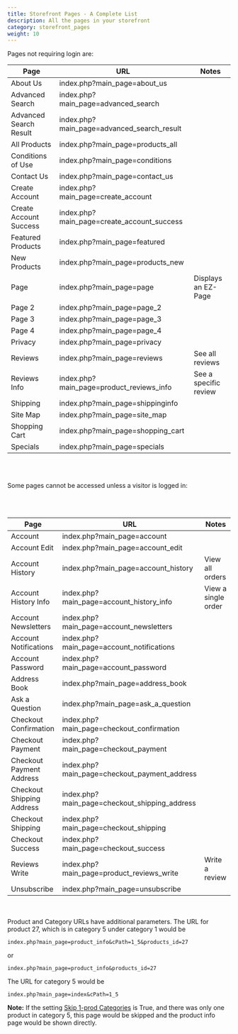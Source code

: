 ```yaml
---
title: Storefront Pages - A Complete List
description: All the pages in your storefront
category: storefront_pages 
weight: 10
---
```


Pages not requiring login are: 

Page | URL | Notes 
-----|-----|------
About Us | index.php?main_page=about_us | 
Advanced Search | index.php?main_page=advanced_search  | 
Advanced Search Result | index.php?main_page=advanced_search_result  | 
All Products | index.php?main_page=products_all  | 
Conditions of Use | index.php?main_page=conditions | 
Contact Us | index.php?main_page=contact_us | 
Create Account | index.php?main_page=create_account | 
Create Account Success | index.php?main_page=create_account_success | 
Featured Products| index.php?main_page=featured  | 
New Products | index.php?main_page=products_new | 
Page | index.php?main_page=page | Displays an EZ-Page 
Page 2 | index.php?main_page=page_2 | 
Page 3 | index.php?main_page=page_3 | 
Page 4 | index.php?main_page=page_4 | 
Privacy | index.php?main_page=privacy | 
Reviews | index.php?main_page=reviews | See all reviews 
Reviews Info | index.php?main_page=product_reviews_info | See a specific review 
Shipping | index.php?main_page=shippinginfo | 
Site Map | index.php?main_page=site_map | 
Shopping Cart | index.php?main_page=shopping_cart | 
Specials | index.php?main_page=specials | 

<br><br>

Some pages cannot be accessed unless a visitor is logged in: 

<br><br>

Page | URL | Notes 
-----|-----|------
Account | index.php?main_page=account | 
Account Edit | index.php?main_page=account_edit | 
Account History | index.php?main_page=account_history  | View all orders 
Account History Info | index.php?main_page=account_history_info  | View a single order 
Account Newsletters | index.php?main_page=account_newsletters | 
Account Notifications | index.php?main_page=account_notifications | 
Account Password | index.php?main_page=account_password | 
Address Book | index.php?main_page=address_book | 
Ask a Question | index.php?main_page=ask_a_question | 
Checkout Confirmation| index.php?main_page=checkout_confirmation  | 
Checkout Payment | index.php?main_page=checkout_payment | 
Checkout Payment Address | index.php?main_page=checkout_payment_address | 
Checkout Shipping Address | index.php?main_page=checkout_shipping_address  | 
Checkout Shipping | index.php?main_page=checkout_shipping  | 
Checkout Success | index.php?main_page=checkout_success  | 
Reviews Write | index.php?main_page=product_reviews_write | Write a review 
Unsubscribe | index.php?main_page=unsubscribe | 
 
<br><br>
Product and Category URLs have additional parameters.  The URL for product 27, which is in category 5 under category 1 would be 

```
index.php?main_page=product_info&cPath=1_5&products_id=27
```

or 

```
index.php?main_page=product_info&products_id=27
```

The URL for category 5 would be  

```
index.php?main_page=index&cPath=1_5
```

**Note:** If the setting [Skip 1-prod Categories](/user/admin_pages/configuration/configuration_layoutsettings/#skip_1prod_categories) is True, and there was only one product in category 5, this page would be skipped and the product info page would be shown directly.

